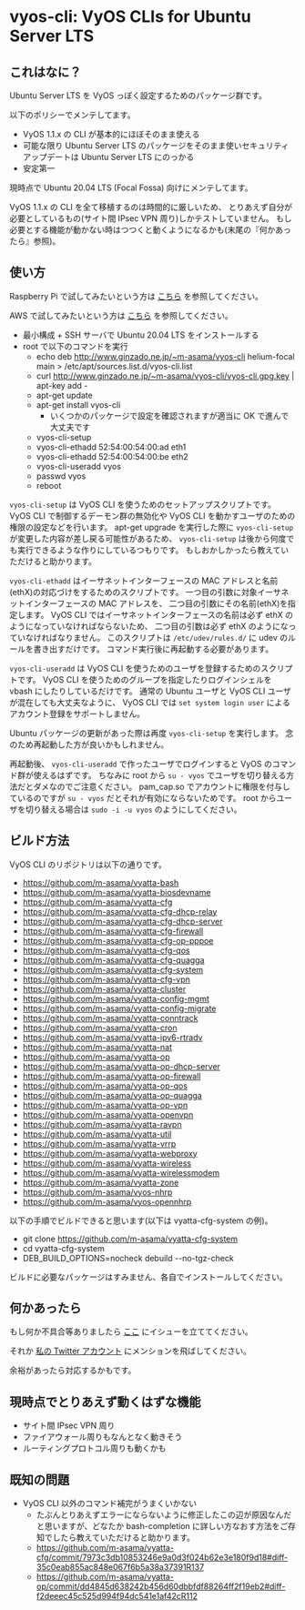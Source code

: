 vyos-cli: VyOS CLIs for Ubuntu Server LTS
=========================================

## これはなに？

Ubuntu Server LTS を VyOS っぽく設定するためのパッケージ群です。

以下のポリシーでメンテしてます。

- VyOS 1.1.x の CLI が基本的にほぼそのまま使える
- 可能な限り Ubuntu Server LTS のパッケージをそのまま使いセキュリティアップデートは Ubuntu Server LTS にのっかる
- 安定第一

現時点で Ubuntu 20.04 LTS (Focal Fossa) 向けにメンテしてます。

VyOS 1.1.x の CLI を全て移植するのは時間的に厳しいため、
とりあえず自分が必要としているもの(サイト間 IPsec VPN 周り)しかテストしていません。
もし必要とする機能が動かない時はつつくと動くようになるかも(末尾の『何かあったら』参照)。

## 使い方

Raspberry Pi で試してみたいという方は [こちら](README.raspi.md) を参照してください。

AWS で試してみたいという方は [こちら](README.aws.md) を参照してください。

+ 最小構成 + SSH サーバで Ubuntu 20.04 LTS をインストールする
+ root で以下のコマンドを実行
  + echo deb http://www.ginzado.ne.jp/~m-asama/vyos-cli helium-focal main > /etc/apt/sources.list.d/vyos-cli.list
  + curl http://www.ginzado.ne.jp/~m-asama/vyos-cli/vyos-cli.gpg.key | apt-key add -
  + apt-get update
  + apt-get install vyos-cli
    + いくつかのパッケージで設定を確認されますが適当に OK で進んで大丈夫です
  + vyos-cli-setup
  + vyos-cli-ethadd 52:54:00:54:00:ad eth1
  + vyos-cli-ethadd 52:54:00:54:00:be eth2
  + vyos-cli-useradd vyos
  + passwd vyos
  + reboot

`vyos-cli-setup` は VyOS CLI を使うためのセットアップスクリプトです。
VyOS CLI で制御するデーモン群の無効化や VyOS CLI を動かすユーザのための権限の設定などを行います。
apt-get upgrade を実行した際に `vyos-cli-setup` が変更した内容が差し戻る可能性があるため、
`vyos-cli-setup` は後から何度でも実行できるような作りにしているつもりです。
もしおかしかったら教えていただけると助かります。

`vyos-cli-ethadd` はイーサネットインターフェースの MAC アドレスと名前(ethX)の対応づけをするためのスクリプトです。
一つ目の引数に対象イーサネットインターフェースの MAC アドレスを、
二つ目の引数にその名前(ethX)を指定します。
VyOS CLI ではイーサネットインターフェースの名前は必ず ethX のようになっていなければならないため、
二つ目の引数は必ず ethX のようになっていなければなりません。
このスクリプトは `/etc/udev/rules.d/` に udev のルールを書き出すだけです。
コマンド実行後に再起動する必要があります。

`vyos-cli-useradd` は VyOS CLI を使うためのユーザを登録するためのスクリプトです。
VyOS CLI を使うためのグループを指定したりログインシェルを vbash にしたりしているだけです。
通常の Ubuntu ユーザと VyOS CLI ユーザが混在しても大丈夫なように、
VyOS CLI では `set system login user` によるアカウント登録をサポートしません。

Ubuntu パッケージの更新があった際は再度 `vyos-cli-setup` を実行します。
念のため再起動した方が良いかもしれません。

再起動後、 `vyos-cli-useradd` で作ったユーザでログインすると VyOS のコマンド群が使えるはずです。
ちなみに root から `su - vyos` でユーザを切り替える方法だとダメなのでご注意ください。
pam_cap.so でアカウントに権限を付与しているのですが `su - vyos` だとそれが有効にならないためです。
root からユーザを切り替える場合は `sudo -i -u vyos` のようにしてください。

## ビルド方法

VyOS CLI のリポジトリは以下の通りです。

- https://github.com/m-asama/vyatta-bash
- https://github.com/m-asama/vyatta-biosdevname
- https://github.com/m-asama/vyatta-cfg
- https://github.com/m-asama/vyatta-cfg-dhcp-relay
- https://github.com/m-asama/vyatta-cfg-dhcp-server
- https://github.com/m-asama/vyatta-cfg-firewall
- https://github.com/m-asama/vyatta-cfg-op-pppoe
- https://github.com/m-asama/vyatta-cfg-qos
- https://github.com/m-asama/vyatta-cfg-quagga
- https://github.com/m-asama/vyatta-cfg-system
- https://github.com/m-asama/vyatta-cfg-vpn
- https://github.com/m-asama/vyatta-cluster
- https://github.com/m-asama/vyatta-config-mgmt
- https://github.com/m-asama/vyatta-config-migrate
- https://github.com/m-asama/vyatta-conntrack
- https://github.com/m-asama/vyatta-cron
- https://github.com/m-asama/vyatta-ipv6-rtradv
- https://github.com/m-asama/vyatta-nat
- https://github.com/m-asama/vyatta-op
- https://github.com/m-asama/vyatta-op-dhcp-server
- https://github.com/m-asama/vyatta-op-firewall
- https://github.com/m-asama/vyatta-op-qos
- https://github.com/m-asama/vyatta-op-quagga
- https://github.com/m-asama/vyatta-op-vpn
- https://github.com/m-asama/vyatta-openvpn
- https://github.com/m-asama/vyatta-ravpn
- https://github.com/m-asama/vyatta-util
- https://github.com/m-asama/vyatta-vrrp
- https://github.com/m-asama/vyatta-webproxy
- https://github.com/m-asama/vyatta-wireless
- https://github.com/m-asama/vyatta-wirelessmodem
- https://github.com/m-asama/vyatta-zone
- https://github.com/m-asama/vyos-nhrp
- https://github.com/m-asama/vyos-opennhrp

以下の手順でビルドできると思います(以下は vyatta-cfg-system の例)。

+ git clone https://github.com/m-asama/vyatta-cfg-system
+ cd vyatta-cfg-system
+ DEB_BUILD_OPTIONS=nocheck debuild --no-tgz-check

ビルドに必要なパッケージはすみません、各自でインストールしてください。

## 何かあったら

もし何か不具合等ありましたら [ここ](https://github.com/m-asama/vyos-cli/issues) にイシューを立ててください。

それか [私の Twitter アカウント](https://twitter.com/m_asama) にメンションを飛ばしてください。

余裕があったら対応するかもです。

## 現時点でとりあえず動くはずな機能

- サイト間 IPsec VPN 周り
- ファイアウォール周りもなんとなく動きそう
- ルーティングプロトコル周りも動くかも

## 既知の問題

- VyOS CLI 以外のコマンド補完がうまくいかない
  - たぶんとりあえずエラーにならないように修正したこの辺が原因なんだと思いますが、どなたか bash-completion に詳しい方なおす方法をご存知でしたら教えていただけると助かります。
  - https://github.com/m-asama/vyatta-cfg/commit/7973c3db10853246e9a0d3f024b62e3e180f9d18#diff-35c0eab855ac848e067f6b5a38a37391R137
  - https://github.com/m-asama/vyatta-op/commit/dd4845d638242b456d60dbbfdf88264ff2f19eb2#diff-f2deeec45c525d994f94dc541e1af42cR112
